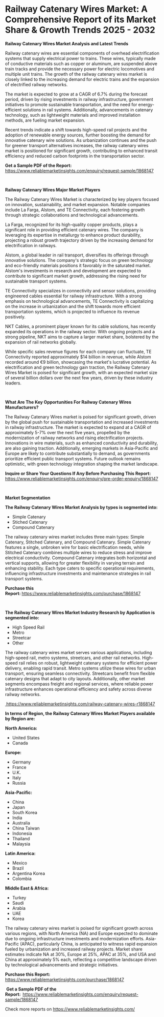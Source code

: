 <p><h1>Railway Catenary Wires Market: A Comprehensive Report of its Market Share & Growth Trends 2025 - 2032</h1></p><p><strong>Railway Catenary Wires Market Analysis and Latest Trends</strong></p>
<p><p>Railway catenary wires are essential components of overhead electrification systems that supply electrical power to trains. These wires, typically made of conductive materials such as copper or aluminum, are suspended above train tracks and provide the necessary power for electric locomotives and multiple unit trains. The growth of the railway catenary wires market is closely linked to the increasing demand for electric trains and the expansion of electrified railway networks.</p><p>The market is expected to grow at a CAGR of 6.7% during the forecast period, driven by rising investments in railway infrastructure, government initiatives to promote sustainable transportation, and the need for energy-efficient solutions in rail systems. Additionally, advancements in catenary technology, such as lightweight materials and improved installation methods, are fueling market expansion. </p><p>Recent trends indicate a shift towards high-speed rail projects and the adoption of renewable energy sources, further boosting the demand for innovative catenary wire solutions. As urbanization continues and the push for greener transport alternatives increases, the railway catenary wires market is positioned for significant growth, contributing to enhanced transit efficiency and reduced carbon footprints in the transportation sector.</p></p>
<p><strong>Get a Sample PDF of the Report:&nbsp;</strong> <a href="https://www.reliablemarketinsights.com/enquiry/request-sample/1868147?utm_campaign=3085&utm_medium=2&utm_source=Github&utm_content=ia&utm_term=31032025&utm_id=railway-catenary-wires">https://www.reliablemarketinsights.com/enquiry/request-sample/1868147</a></p>
<p>&nbsp;</p>
<p><strong>Railway Catenary Wires Major Market Players</strong></p>
<p><p>The Railway Catenary Wires Market is characterized by key players focused on innovation, sustainability, and market expansion. Notable companies include La Farga, Alstom, and TE Connectivity, each fostering growth through strategic collaborations and technological advancements.</p><p>La Farga, recognized for its high-quality copper products, plays a significant role in providing efficient catenary wires. The company is leveraging its expertise in metallurgy to enhance product durability, projecting a robust growth trajectory driven by the increasing demand for electrification in railways.</p><p>Alstom, a global leader in rail transport, diversifies its offerings through innovative solutions. The company's strategic focus on green technology and eco-friendly materials positions it favorably in the saturated market. Alstom's investments in research and development are expected to contribute to significant market growth, addressing the rising need for sustainable transport systems.</p><p>TE Connectivity specializes in connectivity and sensor solutions, providing engineered cables essential for railway infrastructure. With a strong emphasis on technological advancements, TE Connectivity is capitalizing on the increase in urbanization and the shift towards more efficient transportation systems, which is projected to influence its revenue positively.</p><p>NKT Cables, a prominent player known for its cable solutions, has recently expanded its operations in the railway sector. With ongoing projects and a strong pipeline, NKT aims to capture a larger market share, bolstered by the expansion of rail networks globally.</p><p>While specific sales revenue figures for each company can fluctuate, TE Connectivity reported approximately $14 billion in revenue, while Alstom recorded around €9 billion, showcasing the market's lucrative potential. As electrification and green technology gain traction, the Railway Catenary Wires Market is poised for significant growth, with an expected market size of several billion dollars over the next few years, driven by these industry leaders.</p></p>
<p>&nbsp;</p>
<p><strong>What Are The Key Opportunities For Railway Catenary Wires Manufacturers?</strong></p>
<p><p>The Railway Catenary Wires market is poised for significant growth, driven by the global push for sustainable transportation and increased investments in railway infrastructure. The market is expected to expand at a CAGR of approximately 5-7% over the next five years, propelled by the modernization of railway networks and rising electrification projects. Innovations in wire materials, such as enhanced conductivity and durability, are also gaining traction. Additionally, emerging markets in Asia-Pacific and Europe are likely to contribute substantially to demand, as governments prioritize efficient public transport systems. Future outlook remains optimistic, with green technology integration shaping the market landscape.</p></p>
<p><strong>Inquire or Share Your Questions If Any Before Purchasing This Report:</strong> <a href="https://www.reliablemarketinsights.com/enquiry/pre-order-enquiry/1868147?utm_campaign=3085&utm_medium=2&utm_source=Github&utm_content=ia&utm_term=31032025&utm_id=railway-catenary-wires">https://www.reliablemarketinsights.com/enquiry/pre-order-enquiry/1868147</a></p>
<p>&nbsp;</p>
<p><strong>Market Segmentation</strong></p>
<p><strong>The Railway Catenary Wires Market Analysis by types is segmented into:</strong></p>
<p><ul><li>Simple Catenary</li><li>Stiched Catenary</li><li>Compound Catenary</li></ul></p>
<p><p>The railway catenary wires market includes three main types: Simple Catenary, Stitched Catenary, and Compound Catenary. Simple Catenary features a single, unbroken wire for basic electrification needs, while Stitched Catenary combines multiple wires to reduce stress and improve electrical conductivity. Compound Catenary integrates both horizontal and vertical supports, allowing for greater flexibility in varying terrain and enhancing stability. Each type caters to specific operational requirements, influencing infrastructure investments and maintenance strategies in rail transport systems.</p></p>
<p><strong>Purchase this Report:&nbsp;</strong><a href="https://www.reliablemarketinsights.com/purchase/1868147?utm_campaign=3085&utm_medium=2&utm_source=Github&utm_content=ia&utm_term=31032025&utm_id=railway-catenary-wires">https://www.reliablemarketinsights.com/purchase/1868147</a></p>
<p>&nbsp;</p>
<p><strong>The Railway Catenary Wires Market Industry Research by Application is segmented into:</strong></p>
<p><ul><li>High Speed Rail</li><li>Metro</li><li>Streetcar</li><li>Other</li></ul></p>
<p><p>The railway catenary wires market serves various applications, including high-speed rail, metro systems, streetcars, and other rail networks. High-speed rail relies on robust, lightweight catenary systems for efficient power delivery, enabling rapid transit. Metro systems utilize these wires for urban transport, ensuring seamless connectivity. Streetcars benefit from flexible catenary designs that adapt to city layouts. Additionally, other market segments encompass freight and regional services, where reliable power infrastructure enhances operational efficiency and safety across diverse railway networks.</p></p>
<p><a href="https://www.reliablemarketinsights.com/railway-catenary-wires-r1868147?utm_campaign=3085&utm_medium=2&utm_source=Github&utm_content=ia&utm_term=31032025&utm_id=railway-catenary-wires">&nbsp;https://www.reliablemarketinsights.com/railway-catenary-wires-r1868147</a></p>
<p><strong>In terms of Region, the Railway Catenary Wires Market Players available by Region are:</strong></p>
<p>
    <p> <strong> North America: </strong>
        <ul>
            <li>United States</li>
            <li>Canada</li>
        </ul>
        </p> 
    <p> <strong> Europe: </strong>
        <ul>
            <li>Germany</li>
            <li>France</li>
            <li>U.K.</li>
            <li>Italy</li>
            <li>Russia</li>
        </ul>
        </p> 
    <p> <strong> Asia-Pacific: </strong>
        <ul>
            <li>China</li>
            <li>Japan</li>
            <li>South Korea</li>
            <li>India</li>
            <li>Australia</li>
            <li>China Taiwan</li>
            <li>Indonesia</li>
            <li>Thailand</li>
            <li>Malaysia</li>
        </ul>
        </p> 
    <p> <strong> Latin America: </strong>
        <ul>
            <li>Mexico</li>
            <li>Brazil</li>
            <li>Argentina Korea</li>
            <li>Colombia</li>
        </ul>
        </p> 
    <p> <strong> Middle East & Africa: </strong>
        <ul>
            <li>Turkey</li>
            <li>Saudi</li>
            <li>Arabia</li>
            <li>UAE</li>
            <li>Korea</li>
        </ul>
    </p>
    </p>
<p><p>The railway catenary wires market is poised for significant growth across various regions, with North America (NA) and Europe expected to dominate due to ongoing infrastructure investments and modernization efforts. Asia-Pacific (APAC), particularly China, is anticipated to witness rapid expansion fueled by urbanization and increased railway projects. Market share estimates indicate NA at 30%, Europe at 25%, APAC at 35%, and USA and China at approximately 5% each, reflecting a competitive landscape driven by technological advancements and strategic initiatives.</p></p>
<p><strong>Purchase this Report: </strong><a href="https://www.reliablemarketinsights.com/purchase/1868147?utm_campaign=3085&utm_medium=2&utm_source=Github&utm_content=ia&utm_term=31032025&utm_id=railway-catenary-wires">https://www.reliablemarketinsights.com/purchase/1868147</a></p>
<p>&nbsp;<strong>Get a Sample PDF of the Report:&nbsp;&nbsp;</strong><a href="https://www.reliablemarketinsights.com/enquiry/request-sample/1868147?utm_campaign=3085&utm_medium=2&utm_source=Github&utm_content=ia&utm_term=31032025&utm_id=railway-catenary-wires">https://www.reliablemarketinsights.com/enquiry/request-sample/1868147</a></p>
<p><strong></strong></p>
<p>Check more reports on <a href="https://www.reliablemarketinsights.com/?utm_campaign=3085&utm_medium=2&utm_source=Github&utm_content=ia&utm_term=31032025&utm_id=railway-catenary-wires">https://www.reliablemarketinsights.com/</a></p>